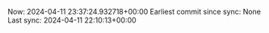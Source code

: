 Now: 2024-04-11 23:37:24.932718+00:00 Earliest commit since sync: None Last sync: 2024-04-11 22:10:13+00:00
